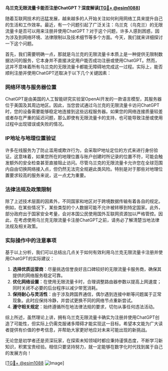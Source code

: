 **乌兰克无限流量卡能否注册ChatGPT？深度解读[[TG💪+ @esim1088](https://t.me/s/esim1088)]**

随着互联网技术的迅猛发展，越来越多的人开始关注如何利用网络工具来提升自己的生活和工作效率。最近，有一个问题引起了广泛关注：乌兰克（乌克兰）的无限流量卡是否可以用来注册并使用ChatGPT？对于这个问题，许多人感到困惑，因为涉及到网络环境、法律限制以及技术细节等多个方面。今天，我们就来详细探讨一下这个问题。

首先，我们需要明确一点，那就是乌兰克的无限流量卡本质上是一种提供无限制数据访问的服务，它本身并不直接决定用户能否成功注册或使用ChatGPT。然而，这并不意味着所有乌兰克的无限流量卡都能无障碍地完成这一过程。实际上，能否顺利注册并使用ChatGPT还取决于以下几个关键因素：

### 网络环境与服务器位置

ChatGPT是由美国的人工智能研究实验室OpenAI开发的一款语言模型，其服务器位于美国及其周边地区。因此，当您尝试通过乌兰克的无限流量卡访问ChatGPT时，您的设备需要能够稳定地连接到这些远程服务器。如果您的网络连接质量较差或者存在严重的延迟问题，那么即使有无限流量卡的支持，也可能导致注册或使用过程中出现错误或失败的情况。

### IP地址与地理位置验证

许多在线服务为了防止滥用或欺诈行为，会采取IP地址定位的方式来进行身份验证。这意味着，如果您所在的地理位置与账户创建时所记录的位置不符，可能会触发额外的安全检查甚至直接阻止访问。尽管乌兰克的无限流量卡允许您在全球范围内自由切换网络接入点，但仍然无法完全规避此类风险。特别是对于那些对地理位置要求较高的服务来说，这一点尤为重要。

### 法律法规及政策限制

除了上述技术层面的因素外，不同国家和地区对于跨境数据传输有着各自的规定。例如，在某些情况下，某些类型的个人数据可能不允许被转移到特定国家。此外，部分政府出于国家安全考量，会对本国公民使用国外互联网资源加以严格管控。因此，在考虑使用乌兰克无限流量卡注册ChatGPT之前，请务必了解清楚当地法律法规及相关政策。

### 实际操作中的注意事项

基于以上分析，我们可以总结出几点关于如何有效利用乌兰克无限流量卡注册并使用ChatGPT的实际建议：

1. **选择优质运营商**：尽量挑选信誉良好且口碑较好的无限流量卡服务商，确保其提供的网络服务稳定可靠。
2. **优化网络设置**：在使用无限流量卡时，合理调整路由器参数以提高上网速度；同时关闭不必要的后台程序以减少带宽消耗。
3. **保持耐心与灵活性**：由于涉及跨国界通信，偶尔遇到连接中断等问题属于正常现象。此时应保持冷静，并尝试更换不同的网络节点重新尝试。
4. **遵守相关规定**：始终遵循所在地法律法规的要求，切勿从事任何违法活动。

综上所述，虽然理论上讲，拥有乌兰克无限流量卡确实为注册并使用ChatGPT创造了可能性，但实际上仍需克服诸多障碍才能实现这一目标。希望本文能为广大读者提供有价值的参考信息，并帮助大家更好地应对未来可能出现的新挑战。

无论您是初学者还是资深玩家，在探索未知领域时都应秉持谨慎态度，不断学习新知识，积累宝贵经验。相信只要坚持努力，就一定能够在数字化时代找到属于自己的发展方向！

[[TG💪+ @esim1088](https://t.me/s/esim1088) ![Image](https://i.postimg.cc/4NQfJmqS/Snipaste-2025-05-13-00-14-12.png)]